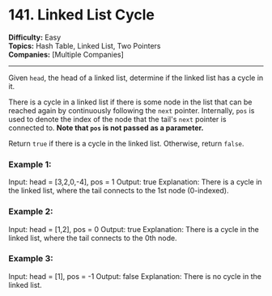 # 141. Linked List Cycle

**Difficulty:** Easy  
**Topics:** Hash Table, Linked List, Two Pointers  
**Companies:** [Multiple Companies]

---

Given `head`, the head of a linked list, determine if the linked list has a cycle in it.

There is a cycle in a linked list if there is some node in the list that can be reached again by continuously following the `next` pointer. Internally, `pos` is used to denote the index of the node that the tail's `next` pointer is connected to. **Note that `pos` is not passed as a parameter.**

Return `true` if there is a cycle in the linked list. Otherwise, return `false`.

### Example 1:
Input: head = [3,2,0,-4], pos = 1
Output: true
Explanation: There is a cycle in the linked list, where the tail connects to the 1st node (0-indexed).

### Example 2:
Input: head = [1,2], pos = 0
Output: true
Explanation: There is a cycle in the linked list, where the tail connects to the 0th node.

### Example 3:

Input: head = [1], pos = -1
Output: false
Explanation: There is no cycle in the linked list.
